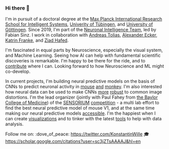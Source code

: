 ### Hi there 👋

I'm in pursuit of a doctoral degree at the [Max Planck International Research School for Intelligent Systems](https://imprs.is.mpg.de/), [Univerity of Tübingen](https://uni-tuebingen.de/), and [University of Göttingen](https://uni-goettingen.de/de/644835.html). Since 2019, I'm part of the [Neuronal Intelligence Team](https://sinzlab.org/), led by Fabian Sinz. I work in collaboration with [Andreas Tolias](https://toliaslab.org/), [Alexander Ecker](https://eckerlab.org/), [Katrin Franke](https://www.eye-tuebingen.de/franke/), and [Ziad Hafed](http://hafedlab.org/).

I'm fascinated in equal parts by Neuroscience, especially the visual system, and Machine Learning. Seeing how AI can help with fundamental scientific discoveries is remarkable. I'm happy to be there for the ride, and to [contribute](https://www.nature.com/articles/s41586-022-05270-3) where I can. Looking forward to how Neuroscience and ML might co-develop.

In current projects, I'm building neural predictive models on the basis of CNNs to predict neuronal activity in [mouse](https://www.nature.com/articles/s41586-022-05270-3) [and](https://openreview.net/forum?id=Tp7kI90Htd) [monkey](https://www.biorxiv.org/content/10.1101/2022.05.18.492503v1).  I'm also interested how neural data can be used to make CNNs [more](https://arxiv.org/abs/2107.14344) [robust](https://sinzlab.org/files/publications/Safarani2021CoTraining.pdf) to common image distortions.
I'm the lead organizer (jointly with Paul Fahey from [the Baylor College of Medicine](https://www.bcm.edu/)) of the [SENSORIUM](https://arxiv.org/abs/2206.08666) [competition](https://sensorium2022.net/) - a multi lab effort to find the best neural predictive model of mouse V1, and at the same time making our neural predictive models [accessible](https://github.com/sinzlab/sensorium). I'm the happiest when I can create [visualizations](https://twitter.com/kfrankelab/status/1575138915899637760) and to tinker with the latest [tools](https://github.com/datajoint/datajoint-python) to help with data analysis.


Follow me on:
:dove_of_peace: https://twitter.com/KonstantinWille
:mortar_board: https://scholar.google.com/citations?user=sc3jZTsAAAAJ&hl=en
